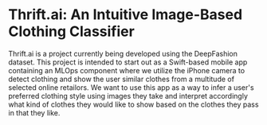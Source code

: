 # Thrift.ai: An Intuitive Image-Based Clothing Classifier

Thrift.ai is a project currently being developed using the DeepFashion dataset. This project is intended to start out as a Swift-based mobile app containing an MLOps component where we utilize the iPhone camera to detect clothing and show the user similar clothes from a multitude of selected online retailors. We want to use this app as a way to infer a user's preferred clothing style using images they take and interpret accordingly what kind of clothes they would like to show based on the clothes they pass in that they like.
